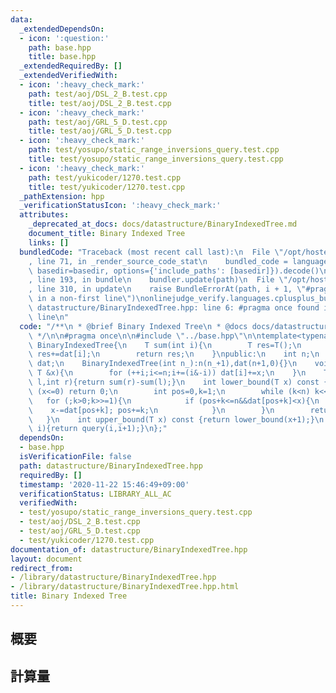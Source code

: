 ```yaml
---
data:
  _extendedDependsOn:
  - icon: ':question:'
    path: base.hpp
    title: base.hpp
  _extendedRequiredBy: []
  _extendedVerifiedWith:
  - icon: ':heavy_check_mark:'
    path: test/aoj/DSL_2_B.test.cpp
    title: test/aoj/DSL_2_B.test.cpp
  - icon: ':heavy_check_mark:'
    path: test/aoj/GRL_5_D.test.cpp
    title: test/aoj/GRL_5_D.test.cpp
  - icon: ':heavy_check_mark:'
    path: test/yosupo/static_range_inversions_query.test.cpp
    title: test/yosupo/static_range_inversions_query.test.cpp
  - icon: ':heavy_check_mark:'
    path: test/yukicoder/1270.test.cpp
    title: test/yukicoder/1270.test.cpp
  _pathExtension: hpp
  _verificationStatusIcon: ':heavy_check_mark:'
  attributes:
    _deprecated_at_docs: docs/datastructure/BinaryIndexedTree.md
    document_title: Binary Indexed Tree
    links: []
  bundledCode: "Traceback (most recent call last):\n  File \"/opt/hostedtoolcache/Python/3.9.1/x64/lib/python3.9/site-packages/onlinejudge_verify/documentation/build.py\"\
    , line 71, in _render_source_code_stat\n    bundled_code = language.bundle(stat.path,\
    \ basedir=basedir, options={'include_paths': [basedir]}).decode()\n  File \"/opt/hostedtoolcache/Python/3.9.1/x64/lib/python3.9/site-packages/onlinejudge_verify/languages/cplusplus.py\"\
    , line 193, in bundle\n    bundler.update(path)\n  File \"/opt/hostedtoolcache/Python/3.9.1/x64/lib/python3.9/site-packages/onlinejudge_verify/languages/cplusplus_bundle.py\"\
    , line 310, in update\n    raise BundleErrorAt(path, i + 1, \"#pragma once found\
    \ in a non-first line\")\nonlinejudge_verify.languages.cplusplus_bundle.BundleErrorAt:\
    \ datastructure/BinaryIndexedTree.hpp: line 6: #pragma once found in a non-first\
    \ line\n"
  code: "/**\n * @brief Binary Indexed Tree\n * @docs docs/datastructure/BinaryIndexedTree.md\n\
    \ */\n\n#pragma once\n\n#include \"../base.hpp\"\n\ntemplate<typename T>\nclass\
    \ BinaryIndexedTree{\n    T sum(int i){\n        T res=T();\n        for (;i>0;i-=(i&-i))\
    \ res+=dat[i];\n        return res;\n    }\npublic:\n    int n;\n    vector<T>\
    \ dat;\n    BinaryIndexedTree(int n_):n(n_+1),dat(n+1,0){}\n    void add(int i,const\
    \ T &x){\n        for (++i;i<=n;i+=(i&-i)) dat[i]+=x;\n    }\n    T query(int\
    \ l,int r){return sum(r)-sum(l);}\n    int lower_bound(T x) const {\n        if\
    \ (x<=0) return 0;\n        int pos=0,k=1;\n        while (k<n) k<<=1;\n     \
    \   for (;k>0;k>>=1){\n            if (pos+k<=n&&dat[pos+k]<x){\n            \
    \    x-=dat[pos+k]; pos+=k;\n            }\n        }\n        return pos;\n \
    \   }\n    int upper_bound(T x) const {return lower_bound(x+1);}\n    T operator[](int\
    \ i){return query(i,i+1);}\n};"
  dependsOn:
  - base.hpp
  isVerificationFile: false
  path: datastructure/BinaryIndexedTree.hpp
  requiredBy: []
  timestamp: '2020-11-22 15:46:49+09:00'
  verificationStatus: LIBRARY_ALL_AC
  verifiedWith:
  - test/yosupo/static_range_inversions_query.test.cpp
  - test/aoj/DSL_2_B.test.cpp
  - test/aoj/GRL_5_D.test.cpp
  - test/yukicoder/1270.test.cpp
documentation_of: datastructure/BinaryIndexedTree.hpp
layout: document
redirect_from:
- /library/datastructure/BinaryIndexedTree.hpp
- /library/datastructure/BinaryIndexedTree.hpp.html
title: Binary Indexed Tree
---
```

## 概要

## 計算量